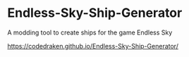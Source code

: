 # Endless-Sky-Ship-Generator
A modding tool to create ships for the game Endless Sky

https://codedraken.github.io/Endless-Sky-Ship-Generator/
